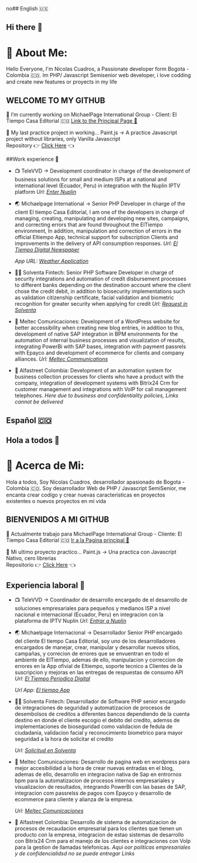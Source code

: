 no## English 🇺🇸
## Hi there 👋
# 💫 About Me:
Hello Everyone, I'm Nicolas Cuadros, a Passionate developer form Bogota - Colombia 🇨🇴. Im PHP/ Javascript Semisenior web developer, i love codding and create new features or proyects in my life

## WELCOME TO MY GITHUB

🔭 I’m currently working on MichaelPage International Group - Client: El Tiempo Casa Editorial 🇨🇴
<a href="https://www.eltiempo.com/" target="_blank">Link to the Principal Page 📰</a>

📖 My last practice project in working... Paint.js -> A practice Javascript project without libraries, only Vanilla Javascript
<br/>
Repository 👉 <a href="https://github.com/Lolesterno/js100/tree/main/2-paint">Click Here</a> 👈

##Work experience 🚀

- 📺 TeleVVD -> Development coordinator in charge of the development of business solutions for small and medium ISPs at a national and international level (Ecuador, Peru) in integration with the Nuplin IPTV platform
  *Url: <a href="https://nuplin.com">Enter Nuplin</a>*

- 🌏 Michaelpage International -> Senior PHP Developer in charge of the client El tiempo Casa Editorial, I am one of the developers in charge of managing, creating, manipulating and developing new sites, campaigns, and correcting errors that are found throughout the ElTiempo environment, In addition, manipulation and correction of errors in the official Eltiempo App, technical support for subscription Clients and improvements in the delivery of API consumption responses.
  *Url: <a href="https://eltiempo.com">El Tiempo Digital Newspaper</a>*

  *App URL: <a href="https://play.google.com/store/apps/details?id=com.kubo.web">Weather Application </a>*

- 👨‍💻 Solventa Fintech: Senior PHP Software Developer in charge of security integrations and automation of credit disbursement processes to different banks depending on the destination account where the client chose the credit debit, in addition to biosecurity implementations such as validation citizenship certificate, facial validation and biometric recognition for greater security when applying for credit
  *Url: <a href="https://solventa.co/">Request in Solventa</a>*

- 📡 Meltec Comunicaciones: Development of a WordPress website for better accessibility when creating new blog entries, in addition to this, development of native SAP integration in BPM environments for the automation of internal business processes and visualization of results, integrating PowerBi with SAP bases, integration with payment passrels with Epayco and development of ecommerce for clients and company alliances.
  *Url: <a href="https://meltec.com.co">Meltec Communications</a>*
  
- 🎲 Alfastreet Colombia: Development of an automation system for business collection processes for clients who have a product with the company, integration of development systems with Bitrix24 Crm for customer management and integrations with VoIP for call management telephones. *Here due to business and confidentiality policies, Links cannot be delivered*


## Español 🇨🇴
## Hola a todos 🙌
# 💫 Acerca de Mi:
Hola a todos, Soy Nicolas Cuadros, desarrollador apasionado de Bogota -  Colombia 🇨🇴. Soy desarrollador Web de PHP / Javascript SemiSenior, me encanta crear codigo y crear nuevas caracteristicas en proyectos existentes o nuevos proyectos en mi vida

## BIENVENIDOS A MI GITHUB

🔭 Actualmente trabajo para MichaelPage International Group - Cliente: El Tiempo Casa Editorial 🇨🇴
<a href="https://www.eltiempo.com/" target="_blank">Ir a la Pagina principal 📰</a>

📖 Mi ultimo proyecto practico... Paint.js -> Una practica con Javascript Nativo, cero librerias
<br/>
Repositorio 👉 <a href="https://github.com/Lolesterno/js100/tree/main/2-paint">Click Here</a> 👈

## Experiencia laboral 🚀

- 📺 TeleVVD -> Coordinador de desarrollo encargado de el desarrollo de soluciones empresariales para pequeños y medianos ISP a nivel nacional e internacional (Ecuador, Peru) en integracion con la plataforma de IPTV Nuplin
  *Url: <a href="https://nuplin.com">Entrar a Nuplin</a>*

- 🌏 Michaelpage Internacional -> Desarrollador Senior PHP encargado del cliente El tiempo Casa Editorial, soy uno de los desarrolladores encargados de manejar, crear, manipular y desarrollar nuevos sitios, campañas, y correcion de errores que se envuentran en todo el ambiente de ElTiempo, ademas de ello, manipulacion y correccion de errores en la App ofivial de Eltiempo, soporte tecnico a Clientes de la suscripcion y mejoras en las entregas de respuestas de consumo API
  *Url: <a href="https://eltiempo.com">El Tiempo Periodico Digital</a>*

  *Url App: <a href="https://play.google.com/store/apps/details?id=com.kubo.web">El tiempo App </a>*

- 👨‍💻 Solventa Fintech: Desarrollador de Software PHP senior encargado de integraciones de seguridad y automatizacion de procesos de desembolsos de creditos a diferentes bancos dependiendo de la cuenta destino en donde el cliente escogio el debito del credito, ademss de implementaciones de bioseguridad como validacion de fedula de ciudadania, validacion facial y reconocimiento biometrico para mayor seguridad a la hora de solicitar el credito

  *Url: <a href="https://solventa.co/">Solicitud en Solventa</a>*

- 📡 Meltec Comunicaciones: Desarrollo de pagina web en wordpress para mejor accesibilidad a la hora de crear nuevas entradas en el blog, ademas de ello, desarrollo en integracion nativa de Sap en entrornos bpm para la automatizacion de procesos internos empresariales y visualizacion de resultados, integrando PowerBi con las bases de SAP, integracion com passrelss de pagos com Epayco y desarrollo de ecommerce para cliente y alianza de la empresa.
  
  *Url: <a href="https://meltec.com.co">Meltec Comunicaciones</a>*

- 🎲 Alfastreet Colombia: Desarrollo de sistema de automatizacion de procesos de recaudacion empresarial para los clientes que tienen un producto con la empresa, integracion de estao sistemas de desarrollo con Bitrix24 Crm para el manejo de los clientes e integraciones con VoIp para la gestion de llamadas telefonicas.
  *Aqui oor politicas empresariales y de confidencialidsd no se puede entregar Links*
<!--
**Lolesterno/Lolesterno** is a ✨ _special_ ✨ repository because its `README.md` (this file) appears on your GitHub profile.

Here are some ideas to get you started:

- 🔭 I’m currently working on ...
- 🌱 I’m currently learning ...
- 👯 I’m looking to collaborate on ...
- 🤔 I’m looking for help with ...
- 💬 Ask me about ...
- 📫 How to reach me: ...
- 😄 Pronouns: ...
- ⚡ Fun fact: ...
-->
